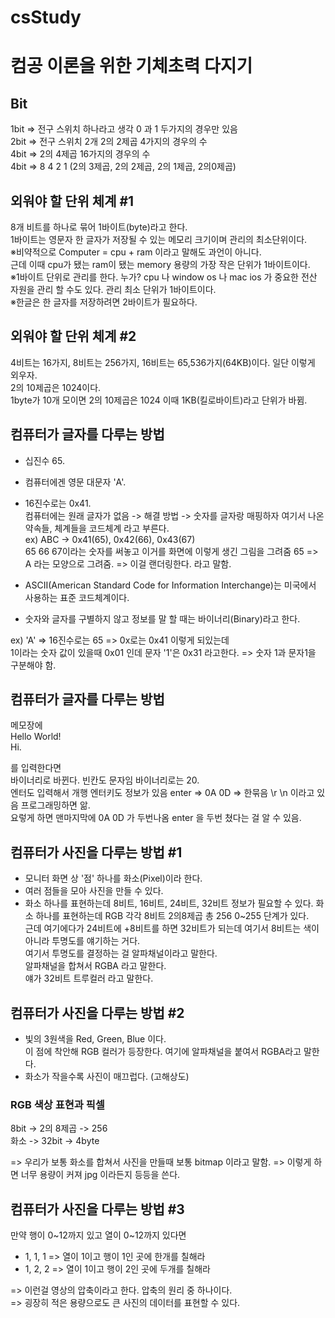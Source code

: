 # csStudy

# 컴공 이론을 위한 기체초력 다지기

## Bit
1bit => 전구 스위치 하나라고 생각 0 과 1 두가지의 경우만 있음  
2bit => 전구 스위치 2개 2의 2제곱 4가지의 경우의 수  
4bit => 2의 4제곱 16가지의 경우의 수  
4bit => 8 4 2 1 (2의 3제곱, 2의 2제곱, 2의 1제곱, 2의0제곱)  

## 외워야 할 단위 체계 #1
8개 비트를 하나로 묶어 1바이트(byte)라고 한다.  
1바이트는 영문자 한 글자가 저장될 수 있는 메모리 크기이며 관리의 최소단위이다.  
※비약적으로 Computer = cpu + ram 이라고 말해도 과언이 아니다.  
근데 이때 cpu가 됐는 ram이 됐는 memory 용량의 가장 작은 단위가 1바이트이다.  
※1바이트 단위로 관리를 한다. 누가? cpu 나 window os 나 mac ios 가 중요한 전산 자원을 관리 할 수도 있다. 관리 최소 단위가 1바이트이다.  
※한글은 한 글자를 저장하려면 2바이트가 필요하다.  

## 외워야 할 단위 체계 #2
4비트는 16가지, 8비트는 256가지, 16비트는 65,536가지(64KB)이다. 일단 이렇게 외우자.  
2의 10제곱은 1024이다.  
1byte가 10개 모이면 2의 10제곱은 1024 이때 1KB(킬로바이트)라고 단위가 바뀜.  

## 컴퓨터가 글자를 다루는 방법
  - 십진수 65.  
  - 컴퓨터에겐 영문 대문자 'A'.  
  - 16진수로는 0x41.  
컴퓨터에는 원래 글자가 없음 -> 해결 방법 -> 숫자를 글자랑 매핑하자 여기서 나온 약속들, 체계들을 코드체계 라고 부른다.  
ex) ABC -> 0x41(65), 0x42(66), 0x43(67)  
65 66 67이라는 숫자를 써놓고 이거를 화면에 이렇게 생긴 그림을 그려줌 65 => A 라는 모양으로 그려줌. => 이걸 랜더링한다. 라고 말함.  


  - ASCII(American Standard Code for Information Interchange)는 미국에서 사용하는 표준 코드체계이다.  
  - 숫자와 글자를 구별하지 않고 정보를 말 할 때는 바이너리(Binary)라고 한다.  
  
  
ex) 'A' => 16진수로는 65 => 0x로는 0x41 이렇게 되있는데  
1이라는 숫자 값이 있을때 0x01 인데 문자 '1'은 0x31 라고한다. => 숫자 1과 문자1을 구분해야 함.  

## 컴퓨터가 글자를 다루는 방법
메모장에  
Hello World!  
Hi.  
  
  
를 입력한다면  
바이너리로 바뀐다. 빈칸도 문자임 바이너리로는 20.  
엔터도 입력해서 개행 엔터키도 정보가 있음 enter => 0A 0D => 한묶음 \r \n 이라고 있음 프로그래밍하면 앎.  
요렇게 하면 맨마지막에 0A 0D 가 두번나옴 enter 을 두번 쳤다는 걸 알 수 있음.  
  
## 컴퓨터가 사진을 다루는 방법 #1
  - 모니터 화면 상 '점' 하나를 화소(Pixel)이라 한다.
  - 여러 점들을 모아 사진을 만들 수 있다.
  - 화소 하나를 표현하는데 8비트, 16비트, 24비트, 32비트 정보가 필요할 수 있다.
화소 하나를 표현하는데 RGB 각각 8비트 2의8제곱 총 256 0~255 단계가 있다.  
근데 여기에다가 24비트에 +8비트를 하면 32비트가 되는데 여기서 8비트는 색이 아니라 투명도를 얘기하는 거다.  
여기서 투명도를 결정하는 걸 알파채널이라고 말한다.  
알파채널을 합쳐서 RGBA 라고 말한다.  
얘가 32비트 트루컬러 라고 말한다.  

## 컴퓨터가 사진을 다루는 방법 #2
  - 빛의 3원색을 Red, Green, Blue 이다.  
    이 점에 착안해 RGB 컬러가 등장한다. 여기에 알파채널을 붙여서 RGBA라고 말한다.
  - 화소가 작을수록 사진이 매끄럽다. (고해상도)

### RGB 색상 표현과 픽셀
8bit -> 2의 8제곱 -> 256  
화소 -> 32bit -> 4byte  

=> 우리가 보통 화소를 합쳐서 사진을 만들때 보통 bitmap 이라고 말함.
=> 이렇게 하면 너무 용량이 커져 jpg 이라든지 등등을 쓴다.

## 컴퓨터가 사진을 다루는 방법 #3

만약 행이 0~12까지 있고 열이 0~12까지 있다면
  - 1, 1, 1 => 열이 1이고 행이 1인 곳에 한개를 칠해라
  - 1, 2, 2 => 열이 1이고 행이 2인 곳에 두개를 칠해라


=> 이런걸 영상의 압축이라고 한다. 압축의 원리 중 하나이다.  
=> 굉장히 적은 용량으로도 큰 사진의 데이터를 표현할 수 있다.  

